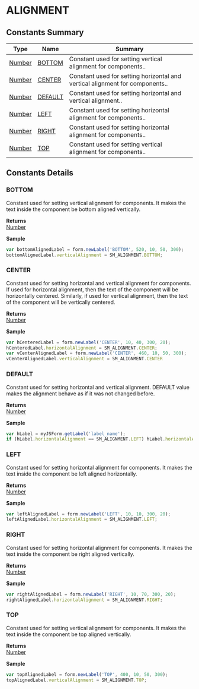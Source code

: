 #  ALIGNMENT


## Constants Summary

| Type                                                  | Name                                          | Summary                                                          |
| ----------------------------------------------------- | --------------------------------------------- | ---------------------------------------------------------------- |
| [Number](../JSLib/Number.md) | [BOTTOM](ALIGNMENT.md#BOTTOM)                   | Constant used for setting vertical alignment for components..                                    |
| [Number](../JSLib/Number.md) | [CENTER](ALIGNMENT.md#CENTER)                   | Constant used for setting horizontal and vertical alignment for components..                                    |
| [Number](../JSLib/Number.md) | [DEFAULT](ALIGNMENT.md#DEFAULT)                   | Constant used for setting horizontal and vertical alignment..                                    |
| [Number](../JSLib/Number.md) | [LEFT](ALIGNMENT.md#LEFT)                   | Constant used for setting horizontal alignment for components..                                    |
| [Number](../JSLib/Number.md) | [RIGHT](ALIGNMENT.md#RIGHT)                   | Constant used for setting horizontal alignment for components..                                    |
| [Number](../JSLib/Number.md) | [TOP](ALIGNMENT.md#TOP)                   | Constant used for setting vertical alignment for components..                                    |

## Constants Details

### BOTTOM

Constant used for setting vertical alignment for components.
It makes the text inside the component be bottom aligned vertically.

**Returns**\
[Number](../JSLib/Number.md) 


**Sample**

```javascript
var bottomAlignedLabel = form.newLabel('BOTTOM', 520, 10, 50, 300);
bottomAlignedLabel.verticalAlignment = SM_ALIGNMENT.BOTTOM;
```
### CENTER

Constant used for setting horizontal and vertical alignment
for components. If used for horizontal alignment,
then the text of the component will be horizontally centered.
Similarly, if used for vertical alignment, then the text
of the component will be vertically centered.

**Returns**\
[Number](../JSLib/Number.md) 


**Sample**

```javascript
var hCenteredLabel = form.newLabel('CENTER', 10, 40, 300, 20);
hCenteredLabel.horizontalAlignment = SM_ALIGNMENT.CENTER;
var vCenterAlignedLabel = form.newLabel('CENTER', 460, 10, 50, 300);
vCenterAlignedLabel.verticalAlignment = SM_ALIGNMENT.CENTER
```
### DEFAULT

Constant used for setting horizontal and vertical alignment. DEFAULT value makes the alignment behave as if it was not changed before.

**Returns**\
[Number](../JSLib/Number.md) 


**Sample**

```javascript
var hLabel = myJSForm.getLabel('label_name');
if (hLabel.horizontalAlignment == SM_ALIGNMENT.LEFT) hLabel.horizontalAlignment = SM_ALIGNMENT.DEFAULT;
```
### LEFT

Constant used for setting horizontal alignment for components.
It makes the text inside the component be left aligned horizontally.

**Returns**\
[Number](../JSLib/Number.md) 


**Sample**

```javascript
var leftAlignedLabel = form.newLabel('LEFT', 10, 10, 300, 20);
leftAlignedLabel.horizontalAlignment = SM_ALIGNMENT.LEFT;
```
### RIGHT

Constant used for setting horizontal alignment for components.
It makes the text inside the component be right aligned vertically.

**Returns**\
[Number](../JSLib/Number.md) 


**Sample**

```javascript
var rightAlignedLabel = form.newLabel('RIGHT', 10, 70, 300, 20);
rightAlignedLabel.horizontalAlignment = SM_ALIGNMENT.RIGHT;
```
### TOP

Constant used for setting vertical alignment for components.
It makes the text inside the component be top aligned vertically.

**Returns**\
[Number](../JSLib/Number.md) 


**Sample**

```javascript
var topAlignedLabel = form.newLabel('TOP', 400, 10, 50, 300);
topAlignedLabel.verticalAlignment = SM_ALIGNMENT.TOP;
```

